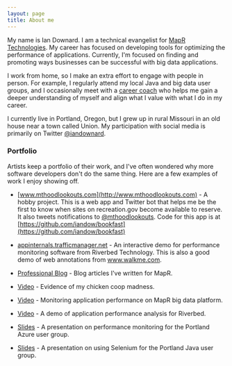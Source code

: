```yaml
---
layout: page
title: About me
---
```


My name is Ian Downard. I am a technical evangelist for [MapR Technologies](http://www.mapr.com). My career has focused on developing tools for optimizing the performance of applications. Currently, I'm focused on finding and promoting ways businesses can be successful with big data applications. 

I work from home, so I make an extra effort to engage with people in person. For example, I regularly attend my local Java and big data user groups, and I occasionally meet with a [career coach](http://www.portlandcoachingcollective.com/faqs/) who helps me gain a deeper understanding of myself and align what I value with what I do in my career.

I currently live in Portland, Oregon, but I grew up in rural Missouri in an old house near a town called Union. My participation with social media is primarily on Twitter [@iandownard](http://twitter.com/iandownard).

### Portfolio

Artists keep a portfolio of their work, and I've often wondered why more software developers don't do the same thing. Here are a few examples of work I enjoy showing off.

* [www.mthoodlookouts.com](http://www.mthoodlookouts.com) - A hobby project. This is a web app and Twitter bot that helps me be the first to know when sites on recreation.gov become available to reserve. It also tweets notifications to [@mthoodlookouts](https://twitter.com/mthoodlookouts). Code for this app is at [https://github.com/iandow/bookfast](https://github.com/iandow/bookfast)

* [appinternals.trafficmanager.net](http://appinternals.trafficmanager.net) - An interactive demo for performance monitoring software from Riverbed Technology. This is also a good demo of web annotations from www.walkme.com.

* [Professional Blog](https://www.mapr.com/blog/author/ian-downard) - Blog articles I've written for MapR.

* [Video](http://www.voltaicsystems.com/blog/solar-powered-chicken-coop/) - Evidence of my chicken coop madness.

* [Video](https://youtu.be/qeZhVoq8muo) - Monitoring application performance on MapR big data platform.

* [Video](http://bit.ly/1ROnnKE) - A demo of application performance analysis for Riverbed.

* [Slides](http://bit.ly/1MzKWVd) - A presentation on performance monitoring for the Portland Azure user group.

* [Slides](http://bit.ly/appium-pjug-deck) - A presentation on using Selenium for the Portland Java user group.

